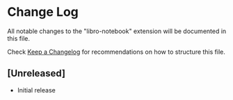 # Change Log

All notable changes to the "libro-notebook" extension will be documented in this file.

Check [Keep a Changelog](http://keepachangelog.com/) for recommendations on how to structure this file.

## [Unreleased]

- Initial release